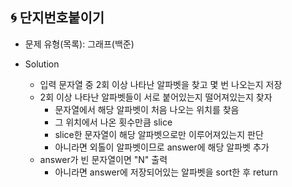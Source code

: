 ## 🌀 단지번호붙이기

- 문제 유형(목록): 그래프(백준)

- Solution

  - 입력 문자열 중 2회 이상 나타난 알파벳을 찾고 몇 번 나오는지 저장
  - 2회 이상 나타난 알파벳들이 서로 붙어있는지 떨어져있는지 찾자
    - 문자열에서 해당 알파벳이 처음 나오는 위치를 찾음
    - 그 위치에서 나온 횟수만큼 slice
    - slice한 문자열이 해당 알파벳으로만 이루어져있는지 판단
    - 아니라면 외톨이 알파벳이므로 answer에 해당 알파벳 추가
  - answer가 빈 문자열이면 "N" 출력
    - 아니라면 answer에 저장되어있는 알파벳을 sort한 후 return

